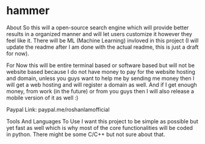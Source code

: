 # hammer

About
So this will a open-source search engine which will provide better results in a organized manner and will let users customize it however they feel like it. There will be ML (Machine Learning) invloved in this project (I will update the readme after I am done with the actual readme, this is just a draft for now).

For Now this will be entire terminal based or software based but will not be website based because I do not have money to pay for the website hosting and domain, unless you guys want to help me by sending me money then I will get a web hosting and will register a domain as well. And if I get enough money, from work (in the future) or from you guys then I will also release a mobile version of it as well :) 

Paypal Link: paypal.me/roshanlamofficial



Tools And Languages To Use
I want this project to be simple as possible but yet fast as well which is why most of the core functionalities will be coded in python. There might be some C/C++ but not sure about that.
